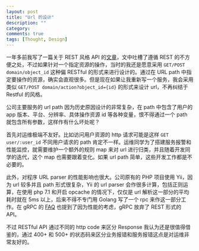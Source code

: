 ```yaml
---
layout: post
title: "Url 的设计"
description: ""
category: 
comments: true
tags: [Thought, Design]
---
```


一年多前我写了一篇关于 REST 风格 API 的[文章](https://jiang.ma/programming/2017/03/06/confusing-restful.html)，文中吐槽了遵循 REST 的不方便之处，不过如果针对一个指定资源的操作，当时的我还是愿意采用 `GET/POST domain/object_id` 这种偏 RESTful 的形式来进行设计的。通过在 URL path 中指定要操作的资源，确实会直观很多。但是现在如果让我重新写一个服务，我会采用类似 `GET/POST domain/action?object_id={id}` 的形式来设计 url，不再纠结于 Restful 的风格。

公司主要服务的 url path 因为历史原因设计的非常复杂，在 path 中包含了用户的 app 版本、平台、分辨率、具体操作资源 id 等各种变量，恨不得通过一个 path 就包含所有参数，这样作有什么坏处呢？

首先对运维极端不友好。比如访问用户资源的 http 请求可能是这样 `GET user/:user_id` 不同用户请求的 path 肯定不一样。运维同学为了搭建服务报警和性能监控，就需要维护一个额外的规则 map 来对 url 进行归类，并且随着开发同学的迭代，这个 map 也需要跟着变化。如果 url path 简单，这些开发工作都是不必要的。

此外，对程序 URL parser 的性能影响也很大。公司原有的 PHP 项目使用 Yii，因为 url 较多并且 path 形式很复杂，Yii 的 url parser 会作很多计算，包括正则运算，在使用 php 7.1 和开启 opcache 的情况下，仅仅是 url 解析这一部分的平均耗时就在 5ms 以上，后来不得不专门用 Golang 写了一个 rpc 来作这一部分工作。在 gRPC 的 [FAQ](https://grpc.io/faq/) 也提到了因为性能的考虑，gRPC 放弃了 REST 形式的 API。

不过 RESTful API 通过不同的 http code 来区分 Response 我认为还是很值得借鉴的，通过 400+ 和 500+ 的状态码来区分业务报错和服务报错这点是对运维非常友好的。